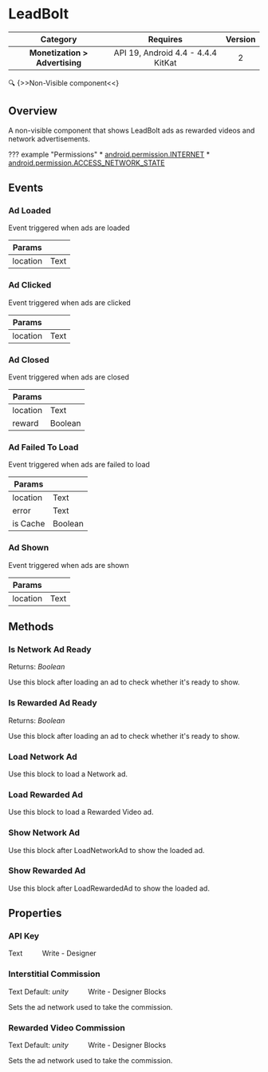 # LeadBolt

| Category | Requires | Version |
|:--------:|:-------:|:--------:|
|**Monetization > Advertising**|<span class="chip chip-any">API 19, Android 4.4 - 4.4.4 KitKat</span>|<span class="chip chip-number">2</span>|

:mag: {>>Non-Visible component<<}

## Overview

A non-visible component that shows LeadBolt ads as rewarded videos and network advertisements.

??? example "Permissions"
    * [android.permission.INTERNET](https://developer.android.com/reference/android/Manifest.permission.html#INTERNET)
    * [android.permission.ACCESS_NETWORK_STATE](https://developer.android.com/reference/android/Manifest.permission.html#ACCESS_NETWORK_STATE)

## Events

### Ad Loaded

Event triggered when ads are loaded

<div class="block" ai2-block="event" not-rendered="true" value="%7B%22componentName%22:%20%22LeadBolt%22,%20%22name%22:%20%22Ad%20Loaded%22,%20%22params%22:%20%5B%22location%22%5D%7D"></div>

| Params | []() |
|--------|------|
|location|<span class="chip chip-text">Text</span>|


### Ad Clicked

Event triggered when ads are clicked

<div class="block" ai2-block="event" not-rendered="true" value="%7B%22componentName%22:%20%22LeadBolt%22,%20%22name%22:%20%22Ad%20Clicked%22,%20%22params%22:%20%5B%22location%22%5D%7D"></div>

| Params | []() |
|--------|------|
|location|<span class="chip chip-text">Text</span>|


### Ad Closed

Event triggered when ads are closed

<div class="block" ai2-block="event" not-rendered="true" value="%7B%22componentName%22:%20%22LeadBolt%22,%20%22name%22:%20%22Ad%20Closed%22,%20%22params%22:%20%5B%22location%22,%20%22reward%22%5D%7D"></div>

| Params | []() |
|--------|------|
|location|<span class="chip chip-text">Text</span>|
|reward|<span class="chip chip-boolean">Boolean</span>|


### Ad Failed To Load

Event triggered when ads are failed to load

<div class="block" ai2-block="event" not-rendered="true" value="%7B%22componentName%22:%20%22LeadBolt%22,%20%22name%22:%20%22Ad%20Failed%20To%20Load%22,%20%22params%22:%20%5B%22location%22,%20%22error%22,%20%22is%20Cache%22%5D%7D"></div>

| Params | []() |
|--------|------|
|location|<span class="chip chip-text">Text</span>|
|error|<span class="chip chip-text">Text</span>|
|is Cache|<span class="chip chip-boolean">Boolean</span>|


### Ad Shown

Event triggered when ads are shown

<div class="block" ai2-block="event" not-rendered="true" value="%7B%22componentName%22:%20%22LeadBolt%22,%20%22name%22:%20%22Ad%20Shown%22,%20%22params%22:%20%5B%22location%22%5D%7D"></div>

| Params | []() |
|--------|------|
|location|<span class="chip chip-text">Text</span>|


## Methods

### Is Network Ad Ready

<span class="chip chip-boolean">Returns: <i>Boolean</i></span> 

Use this block after loading an ad to check whether it's ready to show.

<div class="block" ai2-block="method" not-rendered="true" value="%7B%22componentName%22:%20%22LeadBolt%22,%20%22name%22:%20%22Is%20Network%20Ad%20Ready%22,%20%22output%22:%20true,%20%22params%22:%20%5B%5D%7D"></div>


### Is Rewarded Ad Ready

<span class="chip chip-boolean">Returns: <i>Boolean</i></span> 

Use this block after loading an ad to check whether it's ready to show.

<div class="block" ai2-block="method" not-rendered="true" value="%7B%22componentName%22:%20%22LeadBolt%22,%20%22name%22:%20%22Is%20Rewarded%20Ad%20Ready%22,%20%22output%22:%20true,%20%22params%22:%20%5B%5D%7D"></div>


### Load Network Ad

Use this block to load a Network ad.

<div class="block" ai2-block="method" not-rendered="true" value="%7B%22componentName%22:%20%22LeadBolt%22,%20%22name%22:%20%22Load%20Network%20Ad%22,%20%22output%22:%20false,%20%22params%22:%20%5B%5D%7D"></div>


### Load Rewarded Ad

Use this block to load a Rewarded Video ad.

<div class="block" ai2-block="method" not-rendered="true" value="%7B%22componentName%22:%20%22LeadBolt%22,%20%22name%22:%20%22Load%20Rewarded%20Ad%22,%20%22output%22:%20false,%20%22params%22:%20%5B%5D%7D"></div>


### Show Network Ad

Use this block after LoadNetworkAd to show the loaded ad.

<div class="block" ai2-block="method" not-rendered="true" value="%7B%22componentName%22:%20%22LeadBolt%22,%20%22name%22:%20%22Show%20Network%20Ad%22,%20%22output%22:%20false,%20%22params%22:%20%5B%5D%7D"></div>


### Show Rewarded Ad

Use this block after LoadRewardedAd to show the loaded ad.

<div class="block" ai2-block="method" not-rendered="true" value="%7B%22componentName%22:%20%22LeadBolt%22,%20%22name%22:%20%22Show%20Rewarded%20Ad%22,%20%22output%22:%20false,%20%22params%22:%20%5B%5D%7D"></div>


## Properties

### API Key

<span class="chip chip-text">Text</span><span style="user-select: none;">&nbsp;&nbsp;&nbsp;&nbsp;&nbsp;&nbsp;&nbsp;&nbsp;&nbsp;&nbsp;</span><span class="chip chip-rw">Write</span><span style="user-select: none;">&nbsp;</span>-<span style="user-select: none;">&nbsp;</span><span class="chip chip-bd">Designer</span><span style="user-select: none;">&nbsp;</span>


### Interstitial Commission

<span class="chip chip-text">Text</span><span style="user-select: none;">&nbsp;</span><span class="chip chip-text">Default: <i>unity</i></span><span style="user-select: none;">&nbsp;&nbsp;&nbsp;&nbsp;&nbsp;&nbsp;&nbsp;&nbsp;&nbsp;&nbsp;</span><span class="chip chip-rw">Write</span><span style="user-select: none;">&nbsp;</span>-<span style="user-select: none;">&nbsp;</span><span class="chip chip-bd">Designer</span><span style="user-select: none;">&nbsp;</span><span class="chip chip-bd">Blocks</span><span style="user-select: none;">&nbsp;</span>

Sets the ad network used to take the commission.

<div class="block" ai2-block="property" not-rendered="true" value="%7B%22componentName%22:%20%22LeadBolt%22,%20%22name%22:%20%22Interstitial%20Commission%22,%20%22getter%22:%20false%7D"></div>


### Rewarded Video Commission

<span class="chip chip-text">Text</span><span style="user-select: none;">&nbsp;</span><span class="chip chip-text">Default: <i>unity</i></span><span style="user-select: none;">&nbsp;&nbsp;&nbsp;&nbsp;&nbsp;&nbsp;&nbsp;&nbsp;&nbsp;&nbsp;</span><span class="chip chip-rw">Write</span><span style="user-select: none;">&nbsp;</span>-<span style="user-select: none;">&nbsp;</span><span class="chip chip-bd">Designer</span><span style="user-select: none;">&nbsp;</span><span class="chip chip-bd">Blocks</span><span style="user-select: none;">&nbsp;</span>

Sets the ad network used to take the commission.

<div class="block" ai2-block="property" not-rendered="true" value="%7B%22componentName%22:%20%22LeadBolt%22,%20%22name%22:%20%22Rewarded%20Video%20Commission%22,%20%22getter%22:%20false%7D"></div>
